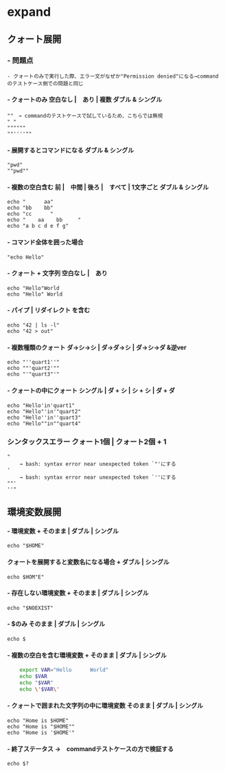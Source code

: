 # expand
## クォート展開
### - 問題点
	- クォートのみで実行した際、エラー文がなぜか"Permission denied"になる→commandのテストケース側での問題と同じ
#### - クォートのみ 空白なし |　あり | 複数 ダブル & シングル
	""　→ commandのテストケースで試しているため、こちらでは無視
	" "
	""""""
	""''''""

#### - 展開するとコマンドになる ダブル & シングル
	"pwd"
	""pwd""

#### - 複数の空白含む 前 |　中間 | 後ろ |　すべて | 1文字ごと  ダブル & シングル
	echo "      aa"
	echo "bb    bb"
	echo "cc      "
	echo "    aa    bb     "
	echo "a b c d e f g"

#### - コマンド全体を囲った場合
	"echo Hello"

#### - クォート + 文字列 空白なし |　あり
	echo "Hello"World
	echo "Hello" World

#### - パイプ | リダイレクト を含む
	echo "42 | ls -l"
	echo "42 > out"

#### - 複数種類のクォート ダ→シ→シ | ダ→ダ→シ | ダ→シ→ダ &逆ver
	echo "''quart1''"
	echo ""'quart2'""
	echo "'"quart3"'"

#### - クォートの中にクォート シングル | ダ + シ | シ + シ | ダ + ダ
	echo "Hello'in'quart1"
	echo "Hello"'in'"quart2"
	echo "Hello''in''quart3"
	echo "Hello""in""quart4"

### シンタックスエラー クォート1個 | クォート2個 + 1
	"
		→ bash: syntax error near unexpected token `"'にする
	'
		→ bash: syntax error near unexpected token `''にする
	""'
	''"

## 環境変数展開
#### - 環境変数 + そのまま | ダブル | シングル
	echo "$HOME"

#### クォートを展開すると変数名になる場合 + ダブル | シングル
	echo $HOM"E"

#### - 存在しない環境変数 + そのまま | ダブル | シングル
	echo "$NOEXIST"

#### - $のみ  そのまま | ダブル | シングル
	echo $

#### - 複数の空白を含む環境変数 + そのまま | ダブル | シングル
```bash
	export VAR="Hello      World"
	echo $VAR
	echo "$VAR"
	echo \'$VAR\'
```
#### - クォートで囲まれた文字列の中に環境変数 そのまま | ダブル | シングル
	echo "Home is $HOME"
	echo "Home is "$HOME""
	echo "Home is '$HOME'"

#### - 終了ステータス →　commandテストケースの方で検証する
	echo $?
